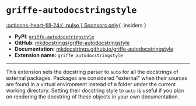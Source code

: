 # `griffe-autodocstringstyle`

[:octicons-heart-fill-24:{ .pulse } Sponsors only](../../insiders/index.md){ .insiders }

- **PyPI**: [`griffe-autodocstringstyle`](https://pypi.org/project/griffe-autodocstringstyle/)
- **GitHub**: [mkdocstrings/griffe-autodocstringstyle](https://github.com/mkdocstrings/griffe-autodocstringstyle)
- **Documentation:** [mkdocstrings.github.io/griffe-autodocstringstyle](https://mkdocstrings.github.io/griffe-autodocstringstyle)
- **Extension name:** `griffe_autodocstringstyle`

---

This extension sets the docstring parser to `auto` for all the docstrings of external packages. Packages are considered "external" when their sources are found in a virtual environment instead of a folder under the current working directory. Setting their docstring style to `auto` is useful if you plan on rendering the docstring of these objects in your own documentation.
